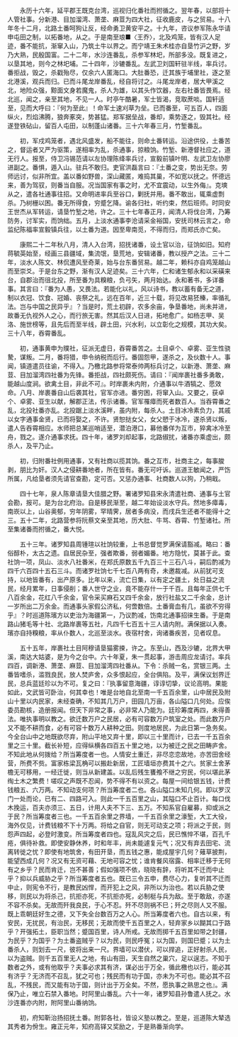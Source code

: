 <!-- { "loadSidebar": true } -->
　　永历十六年，延平郡王既克台湾，巡视归化番社而拊循之。翌年春，以部将十人管社事。分新港、目加溜湾、萧垄、麻荳为四大社，征收鹿皮，与之贸易。十八年冬十二月，北路土番呵狗让反，经命勇卫黄安平之。十九年，咨议参军陈永华请申屯田之制，以拓番地，从之。于是南至琅■〈王乔〉，北及鸡笼，皆有汉人足迹，番不能抗，渐窜入山，乃筑土牛以界之。而宁靖王朱术桂亦自垦竹沪之野，岁乃大熟，民殷国富。二十二年，水沙连番乱，杀参军林圯，所部多没。既复进之，以垦其地，则今之林圯埔。二十四年，沙辘番乱。左武卫刘国轩驻半线，率兵讨。番拒战，毁之，杀戳殆尽，仅余六人匿海口。大肚番恐，迁其族于埔里社，逐之至北港溪，观兵而归。已而斗尾龙岸番乱，经自将讨之。斗尾龙岸者，居大甲溪之北，地险众强，黥面文身若魔鬼，杀人为雄，以其头作饮器，左右社番皆畏焉。经北巡，闻之，亲至其地，不见一人。时亭午酷暑，军士皆渴，竞取蔗啖。国轩适至，见而大呼曰：『何为至此』！命军士速刈草为垒。已而番至，可五百人，四面纵火，烈焰沸腾，狼奔豖突，势甚猛。郑军据垒战，番却，乘势逐之，毁其社。经遂登铁砧山，留百人屯田，以制蓬山诸番。三十六年春三月，竹堑番乱。

　　初，军戍鸡笼者，遇北风盛发，船不能往，则命土番转运。沿途供役，土番苦之，督运者又严为驱策，遂相率为乱，杀通事，掠粮饷。竹堑、新港督社应之，道无行人。报至，侍卫冯锡范请以左协理陈绛率兵讨，宣毅前镇叶明、左武卫左协廖进副之。番惧，遁入山。驻兵不敢归。吏官洪磊言曰：『土番之变，势出无奈。劳师远讨，似非所宜。盖以番如野兽，深山藏匿，难捣其巢，不如宽以抚之。怀德远来，善为驾驭，则番当自服。况当国家有事之时，尤不宜震动，以生外侮』。克塽从之，遣各社通事往招。又命明进率兵至谷口，剿抚并用。番不敢出，辄乘虚剽杀。乃树栅以困。番无所得食，穷蹙乞降。谕各归社，听约束，然后班师。时同安王世杰从军转运，请垦竹堑之地，许之。三十七年春正月，闻清人将伐台湾，乃筹防务，讨军实，而饷绌。五月，上淡水通事李沧请采金裕国，安抚司林云言之，命监纪陈福率宣毅镇兵往，以土番为道。因至卑南觅，不得而归，而郑氏亦亡矣。

　　康熙二十二年秋八月，清人入台湾，招抚诸番，设土官以治，征饷如旧。知府蒋毓英始至，经画三县疆域，集流氓，垦荒地，安辑诸番，教以授产之法。三十二年，淡水人陈文、林侃遭风至奇莱，始与台东番贸易。越二年，赖科亦自鸡笼越山而至崇爻。于是台东之野，渐有汉人足迹矣。三十六年，仁和诸生郁永和以采磺来台，自郡治而徂北投，所至番为具糗粮，负弓矢，两月始达。永和著书，多详番事。其言曰：『番为人愚，又畏法。若能化以礼，风以诗书，教以蓄有备无之道，制以衣冠、饮食、冠婚、丧祭之礼，远在百年，近三十载，将见改易狉榛，率循礼法。岂与中国之民异乎』？当是时，荒土初辟，农多余亩，争垦番地，尚未并进，故番无仇视外人之心，而行旅无害。然其后汉人日进，拓地愈广。如杨志甲、吴洛、施世榜等，且先后而至半线，辟土田，兴水利，以立彰化之规模，其功大矣。三十八年，吞霄番乱。

　　初，通事黄申为贌社，征派无虚日，吞霄番苦之。土目卓个、卓雾、亚生性骁騺，谋叛。二月，番将猎，申令纳税而后行。番固怨甲，遂杀之，及伙数十人。事闻，镇道遣员往谕，不得入。乃檄北路参将常泰帅两标兵讨之，以新港、萧垄、麻荳、目加溜湾四社番为先锋。番拒战，四社颇死伤。请曰：『闻岸裹社番多勇敢，能越山度涧。欲禽土目，非此不可』。时岸裹未内附，介通事以牛酒犒之、愿效命。八月、岸裹番自山后袭其社，官军亦进。番穷困，将窜入山。又要之，获卓个、卓雾、亚生以献，解郡正法，传示诸番。官军罹瘴而死者数百人。当吞霄番之乱，北投社番亦乱。北投踞上淡水溪畔，虽内附，每杀人。土目冰冷素负力，其戚以女字通事金贤，已而将娶之，不许。贤恕挞女父，女父愬于冰冷，遂杀贤以叛，遣人告吞霄相应。水师把总某巡哨适至，潜泊港口，募他番佯为互市，猝禽冰冷至舟，戮之。遂介通事求抚。四十年，诸罗刘却起事，北路俶扰，诸番亦乘虚出，颇杀人，及平乃止。

　　初，归附番社例用通事，又有社商以揽其饷。番之互市，社商主之，每事脧剥，朋比为奸。汉人之侵耕番地者，所在皆有。番无可吁诉。巡道王敏闻之，严饬所属，凡给垦者须先请官查勘，定可否。又惩办通事、社商数人以狗，乃稍戢。

　　四十七年，泉人陈章请垦大佳腊之野。署诸罗知县宋永清遣社商、通事与土官会勘，报可。是为台北府治。自是移民渐至，越二年始设淡水守兵。然地多瘴毒，南崁以上，山谷奥郁，穷年阴雾，罕晴霁，居者多病没，而戌兵生还者不能得十之三。五十二年，北路营参将阮蔡文亲至其地，历大肚、牛骂、吞霄、竹堑诸社。所至集诸番而拊循之，番大悦。

　　五十三年。诸罗知县周锺瑄以社饷较重，上书总督觉罗满保请豁减。略曰：番俗醇朴，太古之遗。自居民杂至，强者欺番，弱者媚番。地方隐忧，莫甚于此。查社饷一项，凤山、淡水八社番米，在郑氏原数五千九百三十三石八斗，嗣后酌减为四千六百四十五石三斗。而诸罗社饷七千七百八两有奇，未邀裁减。从前犹可支持，以地皆番有，出产原多。比年以来，流亡日集，以有定之疆土，处日益之流民，经月累年，日事侵削；番人世守之业，竟不能存什一于千百。且每年正供七千八百余金，花红八千余金，官令采买麻石又四千余金，放行社盐又二千余金，总计一岁所出二万余金。而通事头家假公济私，何啻数倍。土番膏血有几，虽欲不穷得乎』？时巡道陈璸方以吏治为海疆第一，乃议酌减，饬南北通事招徕生番。于是南路山猪毛等十社、北路岸裹等五社，凡四千七百五十三人请内附。满保据以入奏。璸亦自持糗粮，率从仆数人，北巡至淡水。夜宿村舍，询诸番疾苦，见者叹息。

　　五十五年，岸裹社土目阿穆请垦猫雾捒，许之。东至山，西及沙辘，北界大甲溪，南达大姑婆，是为今之台中。六十年夏，朱一贯起事，游击周应龙请讨。率兵四百，调新港、萧垄、麻荳、目加溜湾四社番从。下令：杀贼一名，赏银三两。土番皆嗜杀，滥戮良民，放人焚庐舍，众多恨起应，全台俱陷。及平，满保议划界迁民，总兵蓝廷珍以为不可。复之曰：『执事留意海疆，谆谆切挚，议论高明。果能如此，文武皆可卧治，何其幸也！唯是台地自北至南一千五百余里，山中居民及附山十里以内民家，未经查确，不知其几万户，田园几万亩，各山隘口几何处。应俟委员勘核，造册报闻。但天下非常之事，必非常人乃能为。廷珍筹度再四，未得善法。唯执事明以教之。欲迁数万户之民居，必有可容数万户筑室之处。而此数万户又不能不耕而食，必有可容十数万人耕种之田。则度地居民，为此日第一急务矣。今全台山中之地既欲尽弃，附山平地又弃十里，即以三十里而计，已去一千五百余里之三十里。截长补短，应得纵横各四百五十里之地，以为被迁之民之田畴庐舍。不知此地从何拨给？所当筹度者一也。人情安土重迁，非尽恋恋故地，亦苦田舍经营，所费不赀。富家栋梁瓦桷可以搬赴新居，工匠墙垣亦费其十之六。贫家土舍茅檐无可移用，一经迁徙，则当从新建盖。以乱后残生饔飧不继之穷民，何以堪此茅绹土木之繁费！嗟叹之声既不忍闻，势不得不有以资之。每屋一间给银五钱，计费钱粮五、六万两。不知动支何项？所当筹度者二也。各山隘口未知几何。即以罗汉门一处而论，已有二、四路可入。则此一千五百里之山，其隘口不止百计。每口伐木挽运，百夫亦须三、五日，计用人夫不下三、五万。不知系官自雇募，抑或派之于民？所当筹度者三也。一千五百余里之界墙，一千五百余里之濠堑，大工大役，海外仅见，计费钱粮不下十万两。将给之自官，则无可动支之项；将派之于民，则怨声四起，必登时激变。所当筹度者四也。寇乱风灾之后，民已憔悴不堪，百孔千疮，俱待补救。即使安静休养，时和年丰，尚未能遽复元气；况又有弃去田宅、流离转徙之忧？即使有地筑舍，有田开垦，而五钱之惠，能成屋宇几何？薙草披荆，能望西成几何？况又有无资可藉、无地可容之忧；谁肯餐风宿露、相率迁移于无何有之乡乎？民而肯迁，岂不甚善；假如强项不依，晓晓有辞，将听其不迁而中止乎？抑以兵威胁之乎？所当筹度者五也。既已三令五申，费尽心力，复听其不迁而中止，则宪令不行，是教民凶悍，而开犯上之风，非所以为治也。若以兵胁之使移，则民以为将杀己，抗拒亦死，不抗拒亦死，必制梃与兵为敌。至于敢敌，亦遂不容不杀矣。无故而歼我良民，于心不忍。歼不尽则祸不巳；歼之尽则人又不服。既上乖朝廷好生之德，又下失全台数百万之人心。所当筹度者六也。自古以来，有安民，无扰民，有治民，无移民；无故而使千五百里之人，轻弃家乡以餬其口于路乎？开强拓土，臣职当然；蹙国百里，诗人所戒。无故而掷千五百里如带之封疆，为民乎？为国乎？为土番盗贼乎？以为民，则民呼冤；以为国，则国巳蹙；以为土番杀人，则划去一尺，彼将出来一尺。界墙可以潜伏，可以捍追，正好射杀人民，以为盗贼。则千五百里无人之地，有山有田，天生自然之巢穴，足以逞志。不知于数者之外，或有他取乎？夫事必求其有济，谋必出于万全，循此檄也以行，能必其有济乎？无济而不召乱，犹之可也；残民而有功于国，亦未为不可也。能必其不召乱，不残民，而又能有功于国，则计出于万全矣。不然，愿执事之熟思之也』。满保乃止，唯立石禁入番地。时阿里山番乱。六十一年，诸罗知县孙鲁遣人抚之。水沙连番亦内附，附阿里山番纳饷。

　　初，府知靳治扬招抚土番。附郭各社，皆设义塾以教之。至是，巡道陈大辇选其秀者为佾生。雍正元年，知府高铎又奖励之，于是熟番渐向学。

